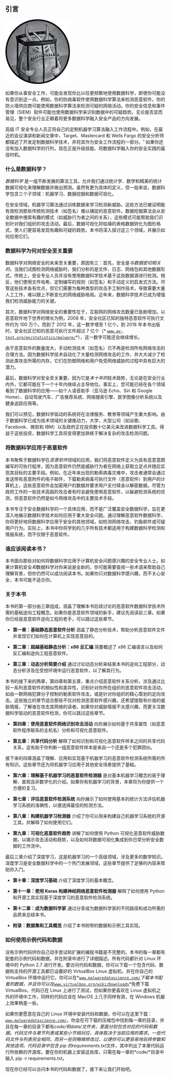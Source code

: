 ## 引言

![image](img/common01.jpg)

如果你从事安全工作，可能会发现你比以往更频繁地使用数据科学，即使你可能没有意识到这一点。例如，你的防病毒软件使用数据科学算法来检测恶意软件。你的防火墙供应商可能使用数据科学算法来检测可疑的网络活动。你的安全信息和事件管理（SIEM）软件可能也使用数据科学来识别数据中的可疑趋势。无论是否显而易见，整个安全行业正朝着将更多数据科学融入安全产品的方向发展。

高级 IT 安全专业人员正将自己的定制机器学习算法融入工作流程中。例如，在最近的会议演讲和新闻文章中，Target、Mastercard 和 Wells Fargo 的安全分析师都描述了开发定制数据科学技术，并将其作为安全工作流程的一部分。¹ 如果你还没有加入数据科学的行列，现在正是升级技能、将数据科学融入你的安全实践的最佳时机。

### **什么是数据科学？**

*数据科学* 是一组不断发展的算法工具，允许我们通过统计学、数学和精美的统计数据可视化来理解数据并做出预测。虽然有更为具体的定义，但一般来说，数据科学包含三个子领域：机器学习、数据挖掘和数据可视化。

在安全领域，机器学习算法通过训练数据来学习检测新威胁。这些方法已被证明能有效检测那些传统检测技术（如签名）难以捕捉的恶意软件。数据挖掘算法会从安全数据中搜索有趣的模式（如威胁行为者之间的关系），这些模式可能帮助我们识别针对我们组织的攻击活动。最后，数据可视化将枯燥的表格数据转化为图形格式，使人们更容易发现有趣和可疑的趋势。本书将深入探讨这三个领域，并展示如何应用它们。

### **数据科学为何对安全至关重要**

数据科学对网络安全的未来至关重要，原因有三：首先，安全是*与数据密切相关的*。当我们试图检测网络威胁时，我们分析的是文件、日志、网络包和其他数据形式。传统上，安全专业人员并没有使用数据科学技术基于这些数据源进行检测。相反，他们使用文件哈希、定制编写的规则（如签名）和手动定义的启发式方法。尽管这些技术各有优点，但它们需要为每种类型的攻击手工制作技术，导致需要大量人工工作，难以跟上不断变化的网络威胁格局。近年来，数据科学技术已成为增强我们检测威胁能力的关键。

其次，数据科学对网络安全的重要性在于，互联网的网络攻击数量已急剧增加。以恶意软件地下世界的增长为例，2008 年，安全社区已知的独特恶意软件可执行文件约为 100 万个。而到了 2012 年，这一数字增至 1 亿个。到 2018 年本书出版时，安全社区已知的恶意可执行文件超过 7 亿个（* [`www.av-test.org/en/statistics/malware/`](https://www.av-test.org/en/statistics/malware/)*），这一数字可能还会继续增长。

由于恶意软件的数量庞大，手动检测技术（如签名）已不再是检测所有网络攻击的合理方法。因为数据科学技术自动化了大量检测网络攻击的工作，并大大减少了检测此类攻击所需的内存，它们在防御网络和用户免受网络威胁的过程中具有巨大的潜力。

最后，数据科学对安全至关重要，因为它是*本十年的*技术趋势，无论是在安全行业内外，它都可能在下一个十年内继续占主导地位。事实上，您可能已经在各个领域看到了数据科学的应用——如个人语音助手（亚马逊 Echo、Siri 和 Google Home）、自动驾驶汽车、广告推荐系统、网络搜索引擎、医学图像分析系统以及健身追踪应用等。

我们可以预见，数据科学驱动的系统将在法律服务、教育等领域产生重大影响。由于数据科学已成为技术领域的关键推动力，大学、大型公司（如谷歌、Facebook、微软和 IBM）以及政府正在投资数十亿美元来改进数据科学工具。得益于这些投资，数据科学工具将变得更加熟练于解决复杂的攻击检测问题。

### **将数据科学应用于恶意软件**

本书聚焦于数据科学在*恶意软件*领域的应用，我们将恶意软件定义为具有恶意意图编写的可执行程序，因为恶意软件仍然是威胁行为者在网络上获取立足点并随后实现其目标的主要手段。例如，在近年来出现的勒索病毒灾难中，攻击者通常会通过发送带有恶意附件的电子邮件，下载勒索病毒可执行文件（恶意软件）到用户的计算机上，这些恶意软件会加密用户的数据并要求用户支付赎金以解密数据。尽管为政府工作的一些技术高超的攻击者有时会避免使用恶意软件，以躲避检测系统的侦测，但恶意软件仍然是如今网络攻击中的主要技术手段。

本书专注于安全数据科学的一个具体应用，而不是广泛覆盖安全数据科学，旨在更深入地展示数据科学技术如何应用于重大安全问题。通过理解恶意软件数据科学，你将更好地将数据科学应用于安全的其他领域，如检测网络攻击、钓鱼邮件或可疑用户行为。实际上，本书中你将学到的几乎所有技术都适用于构建数据科学检测和情报系统，而不仅限于恶意软件。

### **谁应该阅读本书？**

本书面向那些对如何将数据科学应用于计算机安全问题感兴趣的安全专业人士。如果计算机安全*和*数据科学对你来说是全新的，你可能需要查阅一些术语来帮助自己理解背景，但你仍然可以成功阅读本书。如果你只对数据科学感兴趣，而不关心安全，本书可能不适合你。

### **关于本书**

本书的第一部分由三章组成，涵盖了理解本书后续讨论的恶意软件数据科学技术所需的基础逆向工程概念。如果你是恶意软件领域的新手，建议先阅读前三章。如果你已经是恶意软件逆向工程的老手，可以跳过这些章节。

+   **第一章：基础静态恶意软件分析** 涵盖了静态分析技术，帮助分析恶意软件文件并发现它们如何在计算机上实现恶意目的。

+   **第二章：超越基础静态分析：x86 反汇编** 简要概述了 x86 汇编语言以及如何反汇编和逆向工程恶意软件。

+   **第三章：动态分析简要介绍** 通过讨论动态分析来结束本书的逆向工程部分，动态分析涉及在受控环境中运行恶意软件，以了解其行为。

本书的接下来的两章，第四章和第五章，重点介绍恶意软件关系分析，涉及通过比较一系列恶意软件的相似性和差异性，识别针对你所在组织的恶意软件攻击活动，如由一群网络犯罪分子控制的勒索软件攻击，或是针对你组织的精心策划的定向攻击。这些独立的章节适合那些不仅对检测恶意软件感兴趣，还希望提取有价值的威胁情报，了解谁在攻击其网络的读者。如果你对威胁情报不太感兴趣，而更关注数据科学驱动的恶意软件检测，你可以跳过这些章节。

+   **第四章：使用恶意软件网络识别攻击活动** 向你展示如何基于共享属性（如恶意软件程序联系的主机名）分析和可视化恶意软件。

+   **第五章：共享代码分析** 解释了如何识别和可视化恶意软件样本之间的共享代码关系，这有助于你判断一组恶意软件样本是来自一个还是多个犯罪团伙。

接下来的四章涵盖了理解、应用和实现基于机器学习的恶意软件检测系统所需的所有知识。这些章节还为将机器学习应用于其他安全场景提供了基础。

+   **第六章：理解基于机器学习的恶意软件检测器** 是对基本机器学习概念的易于理解、直观且非数学化的介绍。如果你有机器学习的背景，本章将为你提供一个方便的复习。

+   **第七章：评估恶意软件检测系统** 向你展示了如何使用基本的统计方法评估机器学习系统的准确性，以便选择最佳的检测方法。

+   **第八章：构建机器学习检测器** 介绍了你可以用来构建自己机器学习系统的开源工具，并解释了如何使用它们。

+   **第九章：可视化恶意软件趋势** 讲解了如何使用 Python 可视化恶意软件威胁数据，以揭示攻击活动和趋势，以及如何将数据可视化集成到你日常分析安全数据的工作流中。

最后三章介绍了深度学习，这是机器学习的一个高级领域，涉及更多的数学知识。深度学习是安全数据科学中的一个热门发展领域，这些章节提供了足够的内容来帮助你入门。

+   **第十章：深度学习基础** 介绍了深度学习的基本概念。

+   **第十一章：使用 Keras 构建神经网络恶意软件检测器** 解释了如何使用 Python 和开源工具实现基于深度学习的恶意软件检测系统。

+   **第十二章：成为数据科学家** 通过分享成为数据科学家的不同路径和成功所需的品质来总结本书。

+   **附录：数据集和工具概览** 介绍了本书附带的数据和示例工具实现。

### **如何使用示例代码和数据**

没有示例代码供你自己动手尝试和扩展的编程书籍是不完整的。本书的每一章都有配套的示例代码和数据，并在附录中进行了详细描述。所有代码都针对 Linux 环境中的 Python 2.7 进行开发。要访问代码和数据，你可以下载一个包含代码、数据和支持的开源工具都已设置好的 VirtualBox Linux 虚拟机，并在你自己的 VirtualBox 环境中运行它。你可以在*[`www.malwaredatascience.com/`](http://www.malwaredatascience.com/)*下载本书配套的数据，并且你可以在*[`www.virtualbox.org/wiki/Downloads`](https://www.virtualbox.org/wiki/Downloads)*免费下载 VirtualBox。代码已在 Linux 上进行了测试，但如果你更喜欢在 Linux 虚拟机之外的环境中工作，同样的代码应该在 MacOS 上几乎同样有效，在 Windows 机器上效果稍差一些。

如果你更愿意在自己的 Linux 环境中安装代码和数据，你可以在这里下载：*[`www.malwaredatascience.com/`](http://www.malwaredatascience.com/)*。你会在可下载的压缩包中找到每一章的目录，并且在每一章的目录下都有*code/*和*data/*文件夹，里面分别包含对应的代码和数据。代码文件与章节列表或某些小节相对应，具体取决于当前应用的需求。一些代码文件与列表完全相同，而另一些则略微修改过，以便你可以更容易地玩转参数和其他选项。代码目录中包含 pip 的*requirements.txt*文件，其中列出了本章代码运行所依赖的开源库。要在你的机器上安装这些库，只需在每一章的*code/*目录中输入 pip -r requirements.txt。

现在你已经可以访问本书的代码和数据了，接下来让我们开始吧。
